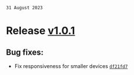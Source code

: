 `31 August 2023`
# Release [v1.0.1](https://github.com/TryphonX/CMS-Tuning-Calculator/compare/v1.0.0...v1.0.1)

## Bug fixes:

- Fix responsiveness for smaller devices [`df21fd7`](https://github.com/TryphonX/CMS-Tuning-Calculator/commit/df21fd711b3879e0b94c79e48b5dafc20b2800b2)
